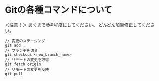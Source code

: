 # Gitの各種コマンドについて

＜注意！＞
あくまで参考程度にしてください。
どんどん加筆修正してください。

```
// 変更のステージング
git add .
// ブランチを切る
git checkout <new_branch_name>
// リモートの変更を取得
git fetch origin
// リモートの変更を反映
git pull
```